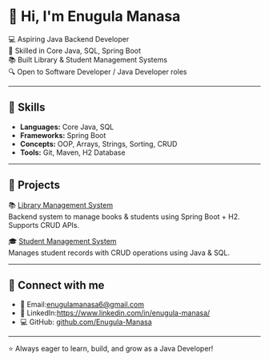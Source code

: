 # 👋 Hi, I'm Enugula Manasa

💻 Aspiring Java Backend Developer  
🚀 Skilled in Core Java, SQL, Spring Boot  
📚 Built Library & Student Management Systems  
🔍 Open to Software Developer / Java Developer roles  

---

## 🔹 Skills
- **Languages:** Core Java, SQL
- **Frameworks:** Spring Boot
- **Concepts:** OOP, Arrays, Strings, Sorting, CRUD
- **Tools:** Git, Maven, H2 Database

---

## 🔹 Projects
📚 [Library Management System](https://github.com/Enugula-Manasa/Library-Management-System)  
Backend system to manage books & students using Spring Boot + H2. Supports CRUD APIs.  

🎓 [Student Management System](https://github.com/Enugula-Manasa/Student-Management-System)  
Manages student records with CRUD operations using Java & SQL.  

---

## 🔹 Connect with me
- 📧 Email:enugulamanasa6@gmail.com 
- 🔗 LinkedIn:https://www.linkedin.com/in/enugula-manasa/
- 💻 GitHub: [github.com/Enugula-Manasa](https://github.com/Enugula-Manasa)

---

⭐ Always eager to learn, build, and grow as a Java Developer!
